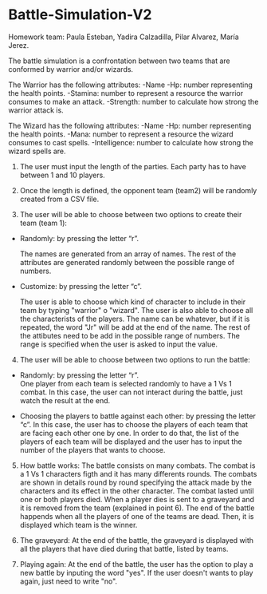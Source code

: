 # Battle-Simulation-V2

Homework team: Paula Esteban, Yadira Calzadilla, Pilar Alvarez, María Jerez.

The battle simulation is a confrontation between two teams that are conformed by warrior and/or wizards.

The Warrior has the following attributes:
-Name
-Hp: number representing the health points.
-Stamina: number to represent a resource the warrior consumes to make an attack.
-Strength: number to calculate how strong the warrior attack is.

The Wizard has the following attributes:
-Name
-Hp: number representing the health points.
-Mana: number to represent a resource the wizard consumes to cast spells.
-Intelligence: number to calculate how strong the wizard spells are.


1. The user must input the length of the parties. Each party has to have between 1 and 10 players. 

2. Once the length is defined, the opponent team (team2) will be randomly created from a CSV file. 

3. The user will be able to choose between two options to create their team (team 1): 

- Randomly: by pressing the letter “r”.  

  The names are generated from an array of names. 
  The rest of the attributes are generated randomly between the possible range of numbers.

- Customize: by pressing the letter “c”. 
  
  The user is able to choose which kind of character to include in their team by typing "warrior" o "wizard". 
  The user is also able to choose all the characterists of the players. 
  The name can be whatever, but if it is repeated, the word "Jr" will be add at the end of the name.
  The rest of the attibutes need to be add in the possible range of numbers. The range is specified when the user is asked to input the value.
  
4. The user will be able to choose between two options to run the battle:

- Randomly: by pressing the letter “r”.  
  One player from each team is selected randomly to have a 1 Vs 1 combat. 
  In this case, the user can not interact during the battle, just watch the result at the end.
  
- Choosing the players to battle against each other: by pressing the letter “c”.
  In this case, the user has to choose the players of each team that are facing each other one by one. 
  In order to do that, the list of the players of each team will be displayed and the user has to input the number of the players that wants to choose.

5. How battle works:
   The battle consists on many combats. The combat is a 1 Vs 1 characters figth and it has many differents rounds.
   The combats are shown in details round by round specifying the attack made by the characters and its effect in the other character.
   The combat lasted until one or both players died. When a player dies is sent to a graveyard and it is removed from the team (explained in point 6).
   The end of the battle happends when all the players of one of the teams are dead. 
   Then, it is displayed which team is the winner.
   
6. The graveyard:
   At the end of the battle, the graveyard is displayed with all the players that have died during that battle, listed by teams.
   
7. Playing again:
   At the end of the battle, the user has the option to play a new battle by inputing the word "yes". If the user doesn't wants to play again, just need to write "no".

